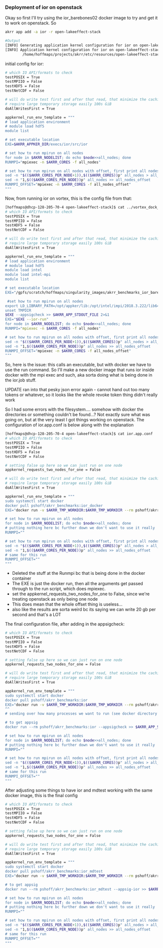 ### Deployment of ior on openstack

Okay so first I'll try using the ior_barebones02 docker image to try and get it to work on openstack. So

```bash
akrr app add -a ior -r open-lakeeffect-stack

#Output
[INFO] Generating application kernel configuration for ior on open-lakeeffect-stack
[INFO] Application kernel configuration for ior on open-lakeeffect-stack is in: 
        /home/hoffmaps/projects/akrr/etc/resources/open-lakeeffect-stack/ior.app.conf
```
initial config for ior:
```bash
# which IO API/formats to check
testPOSIX = True
testMPIIO = False
testHDF5 = False
testNetCDF = False

# will do write test first and after that read, that minimize the caching impact from storage nodes
# require large temporary storage easily 100s GiB
doAllWritesFirst = True

appkernel_run_env_template = """
# load application environment
# module load hdf5
module list

# set executable location
EXE=$AKRR_APPKER_DIR/execs/ior/src/ior

# set how to run mpirun on all nodes
for node in $AKRR_NODELIST; do echo $node>>all_nodes; done
RUNMPI="mpiexec -n $AKRR_CORES -f all_nodes"

# set how to run mpirun on all nodes with offset, first print all nodes after node 1 and then node 1
sed -n "$(($AKRR_CORES_PER_NODE+1)),$(($AKRR_CORES))p" all_nodes > all_nodes_offset
sed -n "1,$(($AKRR_CORES_PER_NODE))p" all_nodes >> all_nodes_offset
RUNMPI_OFFSET="mpiexec -n $AKRR_CORES -f all_nodes_offset"
"""
```
Now, from running ior on vortex, this is the config file from that:
```bash
[hoffmaps@dhcp-128-205-70-4 open-lakeeffect-stack]$ cat ../vortex_dock_sing/ior.app.conf 
# which IO API/formats to check
testPOSIX = True
testMPIIO = False
testHDF5 = False
testNetCDF = False

# will do write test first and after that read, that minimize the caching impact from storage nodes
# require large temporary storage easily 100s GiB
doAllWritesFirst = True

appkernel_run_env_template = """
# load application environment
# module load hdf5
module load intel
module load intel-mpi
module list

# set executable location
EXE="/gpfs/scratch/hoffmaps/singularity_images/akrr_benchmarks_ior_barebones02.sif"

 #set how to run mpirun on all nodes
export LD_LIBRARY_PATH=/opt/appker/lib:/opt/intel/impi/2018.3.222/lib64:$LD_LIBRARY_PATH
unset TMPDIR
$EXE --appsigcheck >> $AKRR_APP_STDOUT_FILE 2>&1
EXE="$EXE --ior-run"
for node in $AKRR_NODELIST; do echo $node>>all_nodes; done
RUNMPI="mpiexec -n $AKRR_CORES -f all_nodes"

# set how to run mpirun on all nodes with offset, first print all nodes after node 1 and then node 1
sed -n "$(($AKRR_CORES_PER_NODE+1)),$(($AKRR_CORES))p" all_nodes > all_nodes_offset
sed -n "1,$(($AKRR_CORES_PER_NODE))p" all_nodes >> all_nodes_offset
RUNMPI_OFFSET="mpiexec -n $AKRR_CORES -f all_nodes_offset"
"""
```
So, here is the issue: this calls an executable, but with docker we have to use the run command. So I'll make a new docker image that runs ior inside docker with the mpi exec and such, aka sorta doing what is being done in the ior.job stuff.

UPDATE ran into that pesky json error again - cannot hand out too many tokens or whatever, so it looks like the whole revoke token thing didn't really work

So I had some errors with the filesystem.... somehow with docker the directories or something couldn't be found...? Not exactly sure what was going on, but at the very least I got things working on openstack. The configuration of ior.app.conf is below along with the explanation

```bash
[hoffmaps@dhcp-128-205-70-4 open-lakeeffect-stack]$ cat ior.app.conf 
# which IO API/formats to check
testPOSIX = True
testMPIIO = False
testHDF5 = False
testNetCDF = False

# setting false up here so we can just run on one node
appkernel_requests_two_nodes_for_one = False

# will do write test first and after that read, that minimize the caching impact from storage nodes
# require large temporary storage easily 100s GiB
doAllWritesFirst = True

appkernel_run_env_template = """
sudo systemctl start docker
docker pull pshoff/akrr_benchmarks:ior_docker
EXE="docker run -v $AKRR_TMP_WORKDIR:$AKRR_TMP_WORKDIR --rm pshoff/akrr_benchmarks:ior_docker"

# set how to run mpirun on all nodes
for node in $AKRR_NODELIST; do echo $node>>all_nodes; done
# putting nothing here bc further down we don't want to use it really
RUNMPI=""

# set how to run mpirun on all nodes with offset, first print all nodes after node 1 and then node 1
sed -n "$(($AKRR_CORES_PER_NODE+1)),$(($AKRR_CORES))p" all_nodes > all_nodes_offset
sed -n "1,$(($AKRR_CORES_PER_NODE))p" all_nodes >> all_nodes_offset
# same for this run
RUNMPI_OFFSET=""
"""
```
- Deleted the stuff at the Runmpi bc that is being done in the docker container
- The EXE is just the docker run, then all the arguments get passed through to the run script, which does mpiexec.
- set the appkernel_requests_two_nodes_for_one to False, since we're treating openstack as only being one node
- This does mean that the whole offset thing is useless...
- also like the results are sorta weird bc its saying we can write 20 gb per second and that's a LOT 

The final configuration file, after adding in the appsigcheck:
```bash
# which IO API/formats to check
testPOSIX = True
testMPIIO = False
testHDF5 = False
testNetCDF = False

# setting false up here so we can just run on one node
appkernel_requests_two_nodes_for_one = False

# will do write test first and after that read, that minimize the caching impact from storage nodes
# require large temporary storage easily 100s GiB
doAllWritesFirst = True

appkernel_run_env_template = """
sudo systemctl start docker
docker pull pshoff/akrr_benchmarks:ior
EXE="docker run -v $AKRR_TMP_WORKDIR:$AKRR_TMP_WORKDIR --rm pshoff/akrr_benchmarks:ior --ior-run --proc 8"
^^
# sending over how many processes we want to run (see docker directory for more)

# to get appsig
docker run --rm pshoff/akrr_benchmarks:ior --appsigcheck >> $AKRR_APP_STDOUT_FILE 2>&1

# set how to run mpirun on all nodes
for node in $AKRR_NODELIST; do echo $node>>all_nodes; done
# putting nothing here bc further down we don't want to use it really
RUNMPI=""

# set how to run mpirun on all nodes with offset, first print all nodes after node 1 and then node 1
sed -n "$(($AKRR_CORES_PER_NODE+1)),$(($AKRR_CORES))p" all_nodes > all_nodes_offset
sed -n "1,$(($AKRR_CORES_PER_NODE))p" all_nodes >> all_nodes_offset
# same for this run
RUNMPI_OFFSET=""
"""
```

After adjusting some things to have ior and mdtest working with the same docker image, this is the final config
```bash
# which IO API/formats to check
testPOSIX = True
testMPIIO = False
testHDF5 = False
testNetCDF = False

# setting false up here so we can just run on one node
appkernel_requests_two_nodes_for_one = False

# will do write test first and after that read, that minimize the caching impact from storage nodes
# require large temporary storage easily 100s GiB
doAllWritesFirst = True

appkernel_run_env_template = """
sudo systemctl start docker
docker pull pshoff/akrr_benchmarks:ior_mdtest
EXE="docker run -v $AKRR_TMP_WORKDIR:$AKRR_TMP_WORKDIR --rm pshoff/akrr_benchmarks:ior_mdtest --run-ior --proc 8"

# to get appsig
docker run --rm pshoff/akrr_benchmarks:ior_mdtest --appsig-ior >> $AKRR_APP_STDOUT_FILE 2>&1

# set how to run mpirun on all nodes
for node in $AKRR_NODELIST; do echo $node>>all_nodes; done
# putting nothing here bc further down we don't want to use it really
RUNMPI=""

# set how to run mpirun on all nodes with offset, first print all nodes after node 1 and then node 1
sed -n "$(($AKRR_CORES_PER_NODE+1)),$(($AKRR_CORES))p" all_nodes > all_nodes_offset
sed -n "1,$(($AKRR_CORES_PER_NODE))p" all_nodes >> all_nodes_offset
# same for this run
RUNMPI_OFFSET=""
"""


```



